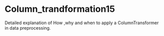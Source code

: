 # Column_trandformation15
Detailed explanation of How ,why and when to apply a ColumnTransformer in data preprocessing.
